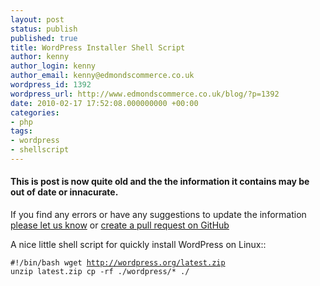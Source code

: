 ```yaml
---
layout: post
status: publish
published: true
title: WordPress Installer Shell Script
author: kenny
author_login: kenny
author_email: kenny@edmondscommerce.co.uk
wordpress_id: 1392
wordpress_url: http://www.edmondscommerce.co.uk/blog/?p=1392
date: 2010-02-17 17:52:08.000000000 +00:00
categories:
- php
tags:
- wordpress
- shellscript
---
```

<div class="oldpost"><h4>This is post is now quite old and the the information it contains may be out of date or innacurate.</h4>
<p>
If you find any errors or have any suggestions to update the information <a href="http://edmondscommerce.github.io/contact-us/index.html">please let us know</a>
or <a href="https://github.com/edmondscommerce/edmondscommerce.github.io">create a pull request on GitHub</a>
</p>
</div>
A nice little shell script for quickly install WordPress on Linux::

<code>#!/bin/bash
wget http://wordpress.org/latest.zip
unzip latest.zip
cp -rf ./wordpress/* ./</code>
